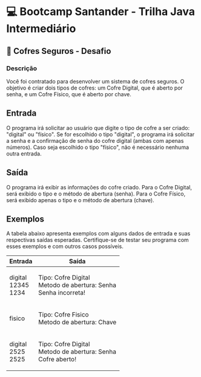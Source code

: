 # 💻 Bootcamp Santander - Trilha Java Intermediário

## 📝 Cofres Seguros - Desafio


### Descrição

<p>Você foi contratado para desenvolver um sistema de cofres seguros. O objetivo é criar dois tipos de cofres: um Cofre Digital, que é aberto por senha, e um Cofre Físico, que é aberto por chave.</p>

<h2>Entrada</h2>

<p>O programa irá solicitar ao usuário que digite o tipo de cofre a ser criado: "digital" ou "físico". Se for escolhido o tipo "digital", o programa irá solicitar a senha e a confirmação de senha do cofre digital (ambas com apenas números). Caso seja escolhido o tipo "físico", não é necessário nenhuma outra entrada.</p>

<h2>Saída</h2>

<p>O programa irá exibir as informações do cofre criado. Para o Cofre Digital, será exibido o tipo e o método de abertura (senha). Para o Cofre Físico, será exibido apenas o tipo e o método de abertura (chave).</p>

<h2>Exemplos</h2>

<p>A tabela abaixo apresenta exemplos com alguns dados de entrada e suas respectivas saídas esperadas. Certifique-se de testar seu programa com esses exemplos e com outros casos possíveis.</p>

<table>
	<thead>
		<tr>
			<th>Entrada</th>
			<th>Saída</th>
		</tr>
	</thead>
	<tbody>
		<tr>
			<td>
			<p>digital<br>
			12345<br>
			1234</p>
			</td>
			<td>
			<p>Tipo: Cofre Digital<br>
			Metodo de abertura: Senha<br>
			Senha incorreta!</p>
			</td>
		</tr>
		<tr>
			<td>
			<p>fisico</p>
			</td>
			<td>
			<p>Tipo: Cofre Fisico<br>
			Metodo de abertura: Chave</p>
			</td>
		</tr>
		<tr>
			<td>
			<p>digital<br>
			2525<br>
			2525</p>
			</td>
			<td>
			<p>Tipo: Cofre Digital<br>
			Metodo de abertura: Senha<br>
			Cofre aberto!</p>
			</td>
		</tr>
	</tbody>
</table> <br><br></div>
